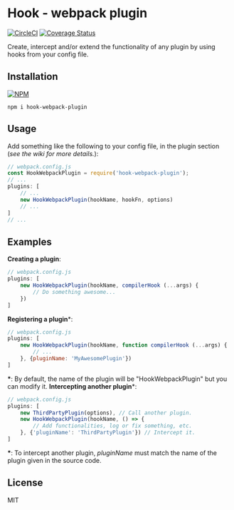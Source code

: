 # Hook - webpack plugin

[![CircleCI](https://circleci.com/gh/AlexisPuga/hook-webpack-plugin.svg?style=svg)](https://circleci.com/gh/AlexisPuga/hook-webpack-plugin) [![Coverage Status](https://coveralls.io/repos/github/AlexisPuga/hook-webpack-plugin/badge.svg?branch=master)](https://coveralls.io/github/AlexisPuga/hook-webpack-plugin?branch=master) 

Create, intercept and/or extend the functionality of any plugin by using hooks from your config file.

## Installation
[![NPM](https://nodei.co/npm/hook-webpack-plugin.png?compact=true)](https://npmjs.org/package/hook-webpack-plugin)

``` npm i hook-webpack-plugin ```

## Usage
Add something like the following to your config file, in the plugin section (*see the wiki for more details.*):
```js
// webpack.config.js
const HookWebpackPlugin = require('hook-webpack-plugin');
// ...
plugins: [
    // ...
    new HookWebpackPlugin(hookName, hookFn, options)
    // ...
]
// ...
```

## Examples
**Creating a plugin**:
```js
// webpack.config.js
plugins: [
    new HookWebpackPlugin(hookName, compilerHook (...args) {
        // Do something awesome...
    })
]
```
**Registering a plugin**\*:
```js
// webpack.config.js
plugins: [
    new HookWebpackPlugin(hookName, function compilerHook (...args) {
        // ...
    }, {pluginName: 'MyAwesomePlugin'})
]
```
**\***: By default, the name of the plugin will be "HookWebpackPlugin" but you can modify it.
**Intercepting another plugin**\*:
```js
// webpack.config.js
plugins: [
    new ThirdPartyPlugin(options), // Call another plugin.
    new HookWebpackPlugin(hookName, () => {
        // Add functionalities, log or fix something, etc.
    }, {'pluginName': 'ThirdPartyPlugin'}) // Intercept it.
]
```
**\***: To intercept another plugin, <var>pluginName</var> must match the name of the plugin given in the source code.

## License
MIT
